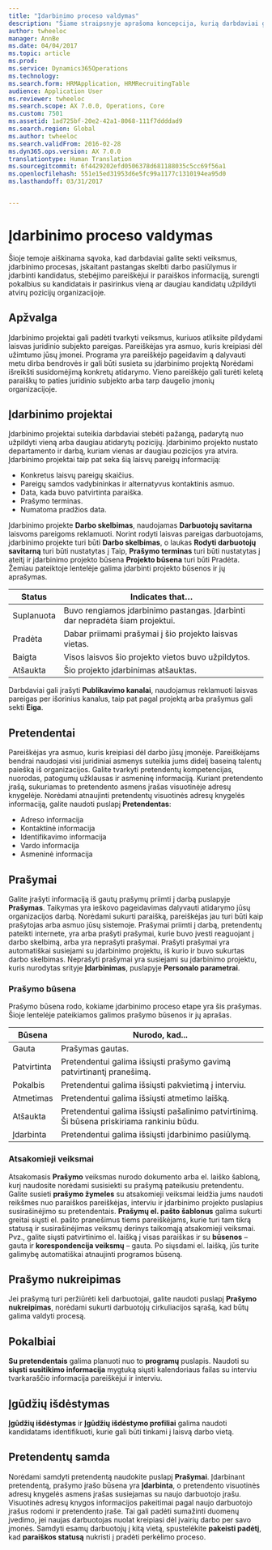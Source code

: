 ```yaml
---
title: "Įdarbinimo proceso valdymas"
description: "Šiame straipsnyje aprašoma koncepcija, kurią darbdaviai gali naudoti norėdami sekti įdarbinimo proceso veiksmus, įskaitant pastangas reklamuoti laisvas darbo vietas ir pretendentus, pretendento ir prašymo informacijos sekimą, pokalbius su pretendentais ir vieno ar daugiau kandidatų pasirinkimą, norint užpildyti laisvas darbo vietas jūsų organizacijoje."
author: twheeloc
manager: AnnBe
ms.date: 04/04/2017
ms.topic: article
ms.prod: 
ms.service: Dynamics365Operations
ms.technology: 
ms.search.form: HRMApplication, HRMRecruitingTable
audience: Application User
ms.reviewer: twheeloc
ms.search.scope: AX 7.0.0, Operations, Core
ms.custom: 7501
ms.assetid: 1ad725bf-20e2-42a1-8068-111f7ddddad9
ms.search.region: Global
ms.author: twheeloc
ms.search.validFrom: 2016-02-28
ms.dyn365.ops.version: AX 7.0.0
translationtype: Human Translation
ms.sourcegitcommit: 6f4429202efd0506378d681188035c5cc69f56a1
ms.openlocfilehash: 551e15ed31953d6e5fc99a1177c1310194ea95d0
ms.lasthandoff: 03/31/2017


---
```


# <a name="manage-a-recruiting-process"></a>Įdarbinimo proceso valdymas

Šioje temoje aiškinama sąvoka, kad darbdaviai galite sekti veiksmus, įdarbinimo procesas, įskaitant pastangas skelbti darbo pasiūlymus ir įdarbinti kandidatus, stebėjimo pareiškėjui ir paraiškos informaciją, surengti pokalbius su kandidatais ir pasirinkus vieną ar daugiau kandidatų užpildyti atvirų pozicijų organizacijoje.

<a name="overview"></a>Apžvalga
--------

Įdarbinimo projektai gali padėti tvarkyti veiksmus, kuriuos atliksite pildydami laisvas juridinio subjekto pareigas. Pareiškėjas yra asmuo, kuris kreipiasi dėl užimtumo jūsų įmonei.  Programa yra pareiškėjo pageidavim ą dalyvauti metu dirba bendrovės ir gali būti susieta su įdarbinimo projektą Norėdami išreikšti susidomėjimą konkretų atidarymo.  Vieno pareiškėjo gali turėti keletą paraiškų to paties juridinio subjekto arba tarp daugelio įmonių organizacijoje.

<a name="recruitment-projects"></a>Įdarbinimo projektai
--------------------

Įdarbinimo projektai suteikia darbdaviai stebėti pažangą, padarytą nuo užpildyti vieną arba daugiau atidarytų pozicijų.  Įdarbinimo projekto nustato departamento ir darbą, kuriam vienas ar daugiau pozicijos yra atvira. Įdarbinimo projektai taip pat seka šią laisvų pareigų informaciją:
-   Konkretus laisvų pareigų skaičius.
-   Pareigų samdos vadybininkas ir alternatyvus kontaktinis asmuo.
-   Data, kada buvo patvirtinta paraiška.
-   Prašymo terminas.
-   Numatoma pradžios data.

Įdarbinimo projekte **Darbo skelbimas**, naudojamas **Darbuotojų savitarna** laisvoms pareigoms reklamuoti. Norint rodyti laisvas pareigas darbuotojams, įdarbinimo projekte turi būti **Darbo skelbimas**, o laukas **Rodyti darbuotojų savitarną** turi būti nustatytas į Taip, **Prašymo terminas** turi būti nustatytas į ateitį ir įdarbinimo projekto būsena **Projekto būsena** turi būti Pradėta. Žemiau pateiktoje lentelėje galima įdarbinti projekto būsenos ir jų aprašymas.

| **Status**    | **Indicates that…**                                                                  |
|-----------|------------------------------------------------------------------------------------------|
| Suplanuota | Buvo rengiamos įdarbinimo pastangas.  Įdarbinti dar nepradėta šiam projektui. |
| Pradėta   | Dabar priimami prašymai į šio projekto laisvas vietas.                    |
| Baigta  | Visos laisvos šio projekto vietos buvo užpildytos.                                          |
| Atšaukta  | Šio projekto įdarbinimas atšauktas.                                           |

Darbdaviai gali įrašyti **Publikavimo kanalai**, naudojamus reklamuoti laisvas pareigas per išorinius kanalus, taip pat pagal projektą arba prašymus gali sekti **Eiga**.

<a name="applicants"></a>Pretendentai
----------

Pareiškėjas yra asmuo, kuris kreipiasi dėl darbo jūsų įmonėje.  Pareiškėjams bendrai naudojasi visi juridiniai asmenys suteikia jums didelį baseiną talentų paiešką iš organizacijos. Galite tvarkyti pretendentų kompetencijas, nuorodas, patogumų užklausas ir asmeninę informaciją. Kuriant pretendento įrašą, sukuriamas to pretendento asmens įrašas visuotinėje adresų knygelėje. Norėdami atnaujinti pretendentų visuotinės adresų knygelės informaciją, galite naudoti puslapį **Pretendentas**:
-   Adreso informacija
-   Kontaktinė informacija
-   Identifikavimo informacija
-   Vardo informacija
-   Asmeninė informacija

## <a name="applications"></a>Prašymai
Galite įrašyti informaciją iš gautų prašymų priimti į darbą puslapyje **Prašymas**. Taikymas yra ieškovo pageidavimas dalyvauti atidarymo jūsų organizacijos darbą.  Norėdami sukurti paraišką, pareiškėjas jau turi būti kaip prašytojas arba asmuo jūsų sistemoje.
Prašymai priimti į darbą, pretendentų pateikti internete, yra arba prašyti prašymai, kurie buvo įvesti reaguojant į darbo skelbimą, arba yra neprašyti prašymai. Prašyti prašymai yra automatiškai susiejami su įdarbinimo projektu, iš kurio ir buvo sukurtas darbo skelbimas. Neprašyti prašymai yra susiejami su įdarbinimo projektu, kuris nurodytas srityje **Įdarbinimas**, puslapyje **Personalo parametrai**.
### <a name="application-status"></a>Prašymo būsena

Prašymo būsena rodo, kokiame įdarbinimo proceso etape yra šis prašymas. Šioje lentelėje pateikiamos galimos prašymo būsenos ir jų aprašas.

| Būsena    | Nurodo, kad...                                                                           |
|-----------|-------------------------------------------------------------------------------------------|
| Gauta  | Prašymas gautas.                                                             |
| Patvirtinta | Pretendentui galima išsiųsti prašymo gavimą patvirtinantį pranešimą.            |
| Pokalbis | Pretendentui galima išsiųsti pakvietimą į interviu.                                     |
| Atmetimas | Pretendentui galima išsiųsti atmetimo laišką.                                          |
| Atšaukta  | Pretendentui galima išsiųsti pašalinimo patvirtinimą. Ši būsena priskiriama rankiniu būdu. |
| Įdarbinta  | Pretendentui galima išsiųsti įdarbinimo pasiūlymą.                                         |

### <a name="correspondence-actions"></a>Atsakomieji veiksmai

Atsakomasis **Prašymo** veiksmas nurodo dokumento arba el. laiško šabloną, kurį naudosite norėdami susisiekti su prašymą pateikusiu pretendentu. Galite susieti **prašymo žymeles** su atsakomieji veiksmai leidžia jums naudoti reikšmes nuo paraiškos pareiškėjas, interviu ir įdarbinimo projekto puslapius susirašinėjimo su pretendentais.  **Prašymų el. pašto šablonus** galima sukurti greitai siųsti el. pašto pranešimus tiems pareiškėjams, kurie turi tam tikrą statusą ir susirašinėjimas veiksmų derinys taikomąją atsakomieji veiksmai. Pvz., galite siųsti patvirtinimo el. laišką į visas paraiškas ir su **būsenos** – gauta ir **korespondencija veiksmų** – gauta.  Po siųsdami el. laišką, jūs turite galimybę automatiškai atnaujinti programos būseną.

## <a name="application-routing"></a>Prašymo nukreipimas

Jei prašymą turi peržiūrėti keli darbuotojai, galite naudoti puslapį **Prašymo nukreipimas**, norėdami sukurti darbuotojų cirkuliacijos sąrašą, kad būtų galima valdyti procesą.

## <a name="interviews"></a>Pokalbiai

**Su pretendentais** galima planuoti nuo to **programų** puslapis.  Naudoti su **siųsti susitikimo informacija** mygtuką siųsti kalendoriaus failas su interviu tvarkaraščio informacija pareiškėjui ir interviu.

## <a name="skill-mapping"></a>Įgūdžių išdėstymas

**Įgūdžių išdėstymas** ir **Įgūdžių išdėstymo profiliai** galima naudoti kandidatams identifikuoti, kurie gali būti tinkami į laisvą darbo vietą.

## <a name="hiring-applicants"></a>Pretendentų samda

Norėdami samdyti pretendentą naudokite puslapį **Prašymai**. Įdarbinant pretendentą, prašymo įrašo būsena yra **Įdarbinta**, o pretendento visuotinės adresų knygelės asmens įrašas susiejamas su naujo darbuotojo įrašu. Visuotinės adresų knygos informacijos pakeitimai pagal naujo darbuotojo įrašus rodomi ir pretendento įraše. Tai gali padėti sumažinti duomenų įvedimo, jei naujas darbuotojas nuolat kreipiasi dėl įvairių darbo per savo įmonės.  Samdyti esamų darbuotojų į kitą vietą, spustelėkite **pakeisti padėtį**, kad **paraiškos statusą** nukristi į pradėti perkėlimo proceso.




